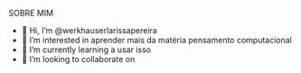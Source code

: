 SOBRE MIM
- 👋 Hi, I’m @werkhauserlarissapereira
- 👀 I’m interested in aprender mais da matéria pensamento computacional
- 🌱 I’m currently learning a usar isso 
- 💞️ I’m looking to collaborate on 

<!---
werkhauserlarissapereira/werkhauserlarissapereira is a ✨ special ✨ repository because its `README.md` (this file) appears on your GitHub profile.
You can click the Preview link to take a look at your changes.
--->
